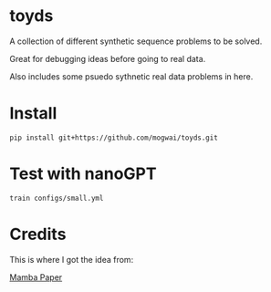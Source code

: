 # toyds

A collection of different synthetic sequence problems to be solved.

Great for debugging ideas before going to real data.

Also includes some psuedo sythnetic real data problems in here.

# Install

```
pip install git+https://github.com/mogwai/toyds.git
```

# Test with nanoGPT

```
train configs/small.yml
```

# Credits

This is where I got the idea from:

[Mamba Paper](https://arxiv.org/ftp/arxiv/papers/2312/2312.00752.pdf)


